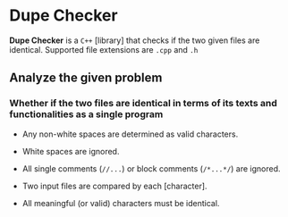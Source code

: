 # Dupe Checker
**Dupe Checker** is a `C++` [library] that checks if the two given files are identical.
Supported file extensions are `.cpp` and `.h`

## Analyze the given problem
### Whether if the two files are identical in terms of its texts and functionalities as a single program

- Any non-white spaces are determined as valid characters.

- White spaces are ignored.

- All single comments (`//...`) or block comments (`/*...*/`) are ignored.

- Two input files are compared by each [character].

- All meaningful (or valid) characters must be identical.
